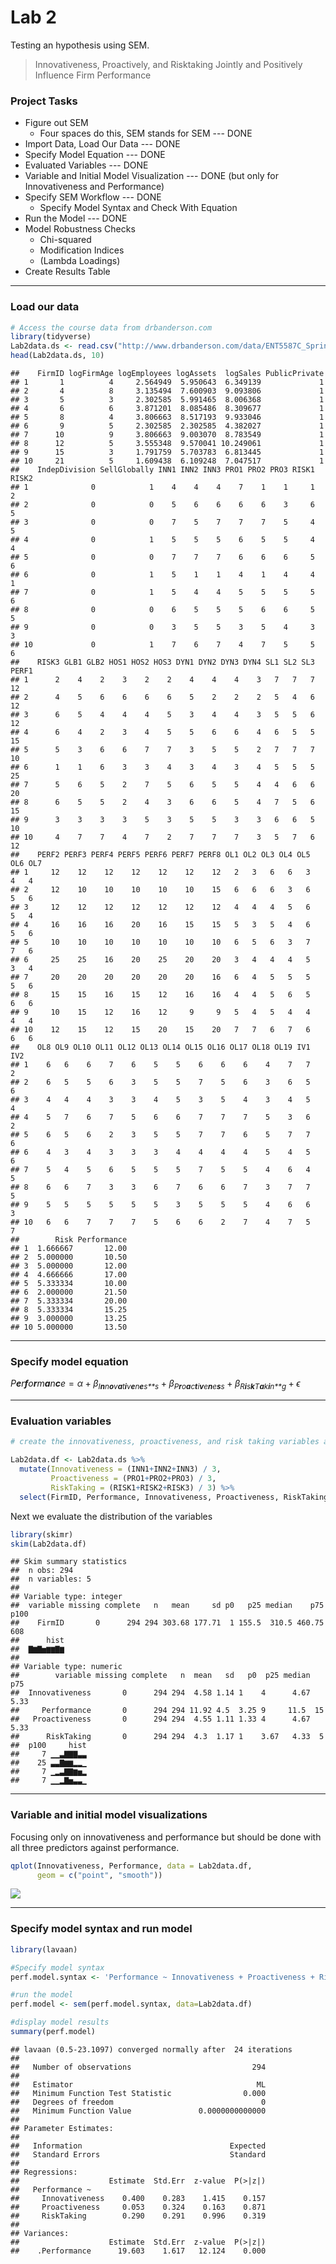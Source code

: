 Lab 2
================

Testing an hypothesis using SEM.

> Innovativeness, Proactively, and Risktaking Jointly and Positively Influence Firm Performance

### Project Tasks

-   Figure out SEM
    -   Four spaces do this, SEM stands for SEM --- DONE
-   Import Data, Load Our Data --- DONE
-   Specify Model Equation --- DONE
-   Evaluated Variables --- DONE
-   Variable and Initial Model Visualization --- DONE (but only for Innovativeness and Performance)
-   Specify SEM Workflow --- DONE
    -   Specify Model Syntax and Check With Equation
-   Run the Model --- DONE
-   Model Robustness Checks
    -   Chi-squared
    -   Modification Indices
    -   (Lambda Loadings)
-   Create Results Table

------------------------------------------------------------------------

### Load our data

``` r
# Access the course data from drbanderson.com
library(tidyverse)
Lab2data.ds <- read.csv("http://www.drbanderson.com/data/ENT5587C_Spring2018.csv")
head(Lab2data.ds, 10)
```

    ##    FirmID logFirmAge logEmployees logAssets  logSales PublicPrivate
    ## 1       1          4     2.564949  5.950643  6.349139             1
    ## 2       4          8     3.135494  7.600903  9.093806             1
    ## 3       5          3     2.302585  5.991465  8.006368             1
    ## 4       6          6     3.871201  8.085486  8.309677             1
    ## 5       8          4     3.806663  8.517193  9.933046             1
    ## 6       9          5     2.302585  2.302585  4.382027             1
    ## 7      10          9     3.806663  9.003070  8.783549             1
    ## 8      12          5     3.555348  9.570041 10.249061             1
    ## 9      15          3     1.791759  5.703783  6.813445             1
    ## 10     21          5     1.609438  6.109248  7.047517             1
    ##    IndepDivision SellGlobally INN1 INN2 INN3 PRO1 PRO2 PRO3 RISK1 RISK2
    ## 1              0            1    4    4    4    7    1    1     1     2
    ## 2              0            0    5    6    6    6    6    3     6     5
    ## 3              0            0    7    5    7    7    7    5     4     5
    ## 4              0            1    5    5    5    6    5    5     4     4
    ## 5              0            0    7    7    7    6    6    6     5     6
    ## 6              0            1    5    1    1    4    1    4     4     1
    ## 7              0            1    5    4    4    5    5    5     5     6
    ## 8              0            0    6    5    5    5    6    6     5     5
    ## 9              0            0    3    5    5    3    5    4     3     3
    ## 10             0            1    7    6    7    4    7    5     5     6
    ##    RISK3 GLB1 GLB2 HOS1 HOS2 HOS3 DYN1 DYN2 DYN3 DYN4 SL1 SL2 SL3 PERF1
    ## 1      2    4    2    3    2    2    4    4    4    3   7   7   7    12
    ## 2      4    5    6    6    6    6    5    2    2    2   5   4   6    12
    ## 3      6    5    4    4    4    5    3    4    4    3   5   5   6    12
    ## 4      6    4    2    3    4    5    5    6    6    4   6   5   5    15
    ## 5      5    3    6    6    7    7    3    5    5    2   7   7   7    10
    ## 6      1    1    6    3    3    4    3    4    3    4   5   5   5    25
    ## 7      5    6    5    2    7    5    6    5    5    4   4   6   6    20
    ## 8      6    5    5    2    4    3    6    6    5    4   7   5   6    15
    ## 9      3    3    3    3    5    3    5    5    3    3   6   6   5    10
    ## 10     4    7    7    4    7    2    7    7    7    3   5   7   6    12
    ##    PERF2 PERF3 PERF4 PERF5 PERF6 PERF7 PERF8 OL1 OL2 OL3 OL4 OL5 OL6 OL7
    ## 1     12    12    12    12    12    12    12   2   3   6   6   3   4   4
    ## 2     12    10    10    10    10    10    15   6   6   6   3   6   5   6
    ## 3     12    12    12    12    12    12    12   4   4   4   5   6   5   4
    ## 4     16    16    16    20    16    15    15   5   3   5   4   6   5   6
    ## 5     10    10    10    10    10    10    10   6   5   6   3   7   7   6
    ## 6     25    25    16    20    25    20    20   3   4   4   4   5   3   4
    ## 7     20    20    20    20    20    20    16   6   4   5   5   5   5   6
    ## 8     15    15    16    15    12    16    16   4   4   5   6   5   6   6
    ## 9     10    15    12    16    12     9     9   5   4   5   4   4   4   4
    ## 10    12    15    12    15    20    15    20   7   7   6   7   6   6   6
    ##    OL8 OL9 OL10 OL11 OL12 OL13 OL14 OL15 OL16 OL17 OL18 OL19 IV1 IV2
    ## 1    6   6    6    7    6    5    5    6    6    6    4    7   7   2
    ## 2    6   5    5    6    3    5    5    7    5    6    3    6   5   6
    ## 3    4   4    4    3    3    4    5    3    5    4    3    4   5   4
    ## 4    5   7    6    7    5    6    6    7    7    7    5    3   6   2
    ## 5    6   5    6    2    3    5    5    7    7    6    5    7   7   6
    ## 6    4   3    4    3    3    3    4    4    4    4    5    4   5   6
    ## 7    5   4    5    6    5    5    5    7    5    5    4    6   4   5
    ## 8    6   6    7    3    3    6    7    6    6    7    3    7   7   5
    ## 9    5   5    5    5    5    5    3    5    5    5    4    6   6   3
    ## 10   6   6    7    7    7    5    6    6    2    7    4    7   5   7
    ##        Risk Performance
    ## 1  1.666667       12.00
    ## 2  5.000000       10.50
    ## 3  5.000000       12.00
    ## 4  4.666666       17.00
    ## 5  5.333334       10.00
    ## 6  2.000000       21.50
    ## 7  5.333334       20.00
    ## 8  5.333334       15.25
    ## 9  3.000000       13.25
    ## 10 5.000000       13.50

------------------------------------------------------------------------

### Specify model equation

*P**e**r**f**o**r**m**a**n**c**e* = *α* + *β*<sub>*I**n**n**o**v**a**t**i**v**e**n**e**s**s*</sub> + *β*<sub>*P**r**o**a**c**t**i**v**e**n**e**s**s*</sub> + *β*<sub>*R**i**s**k**T**a**k**i**n**g*</sub> + *ϵ*

------------------------------------------------------------------------

### Evaluation variables

``` r
# create the innovativeness, proactiveness, and risk taking variables and select only varibles I need

Lab2data.df <- Lab2data.ds %>%
  mutate(Innovativeness = (INN1+INN2+INN3) / 3,
         Proactiveness = (PRO1+PRO2+PRO3) / 3,
         RiskTaking = (RISK1+RISK2+RISK3) / 3) %>%
  select(FirmID, Performance, Innovativeness, Proactiveness, RiskTaking)
```

Next we evaluate the distribution of the variables

``` r
library(skimr)
skim(Lab2data.df)
```

    ## Skim summary statistics
    ##  n obs: 294 
    ##  n variables: 5 
    ## 
    ## Variable type: integer 
    ##  variable missing complete   n   mean     sd p0   p25 median    p75 p100
    ##    FirmID       0      294 294 303.68 177.71  1 155.5  310.5 460.75  608
    ##      hist
    ##  ▇▆▇▅▆▆▇▆
    ## 
    ## Variable type: numeric 
    ##        variable missing complete   n  mean   sd   p0  p25 median   p75
    ##  Innovativeness       0      294 294  4.58 1.14 1    4      4.67  5.33
    ##     Performance       0      294 294 11.92 4.5  3.25 9     11.5  15   
    ##   Proactiveness       0      294 294  4.55 1.11 1.33 4      4.67  5.33
    ##      RiskTaking       0      294 294  4.3  1.17 1    3.67   4.33  5   
    ##  p100     hist
    ##     7 ▁▁▃▇▇▇▃▃
    ##    25 ▃▃▇▆▆▂▂▁
    ##     7 ▁▂▃▇▇▆▅▂
    ##     7 ▁▁▂▇▅▃▃▁

------------------------------------------------------------------------

### Variable and initial model visualizations

Focusing only on innovativeness and performance but should be done with all three predictors against performance.

``` r
qplot(Innovativeness, Performance, data = Lab2data.df,
      geom = c("point", "smooth"))
```

![](Jan25_files/figure-markdown_github/unnamed-chunk-4-1.png)

------------------------------------------------------------------------

### Specify model syntax and run model

``` r
library(lavaan)

#Specify model syntax
perf.model.syntax <- 'Performance ~ Innovativeness + Proactiveness + RiskTaking'

#run the model
perf.model <- sem(perf.model.syntax, data=Lab2data.df)

#display model results
summary(perf.model)
```

    ## lavaan (0.5-23.1097) converged normally after  24 iterations
    ## 
    ##   Number of observations                           294
    ## 
    ##   Estimator                                         ML
    ##   Minimum Function Test Statistic                0.000
    ##   Degrees of freedom                                 0
    ##   Minimum Function Value               0.0000000000000
    ## 
    ## Parameter Estimates:
    ## 
    ##   Information                                 Expected
    ##   Standard Errors                             Standard
    ## 
    ## Regressions:
    ##                    Estimate  Std.Err  z-value  P(>|z|)
    ##   Performance ~                                       
    ##     Innovativeness    0.400    0.283    1.415    0.157
    ##     Proactiveness     0.053    0.324    0.163    0.871
    ##     RiskTaking        0.290    0.291    0.996    0.319
    ## 
    ## Variances:
    ##                    Estimate  Std.Err  z-value  P(>|z|)
    ##    .Performance      19.603    1.617   12.124    0.000
